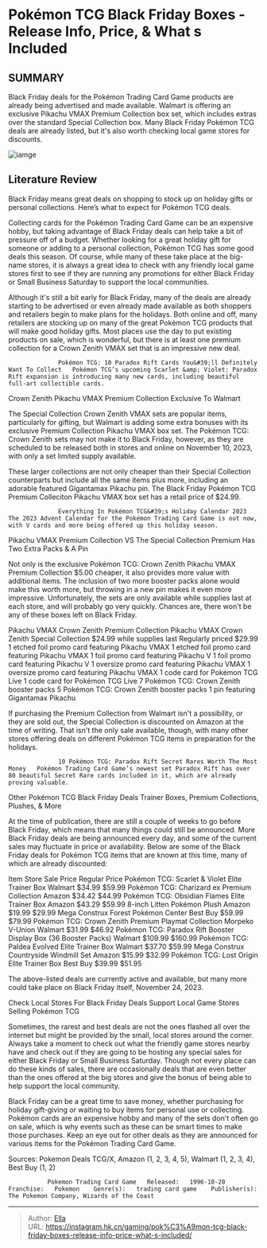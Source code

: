 # Pokémon TCG Black Friday Boxes - Release Info, Price, &amp; What s Included


## SUMMARY 



  Black Friday deals for the Pokémon Trading Card Game products are already being advertised and made available.   Walmart is offering an exclusive Pikachu VMAX Premium Collection box set, which includes extras over the standard Special Collection box.   Many Black Friday Pokémon TCG deals are already listed, but it&#39;s also worth checking local game stores for discounts.  

![iamge](https://static1.srcdn.com/wordpress/wp-content/uploads/2023/11/pok-mon-tcg-black-friday-box.jpg)

## Literature Review

​​​​​​​Black Friday means great deals on shopping to stock up on holiday gifts or personal collections. Here’s what to expect for Pokémon TCG deals.




Collecting cards for the Pokémon Trading Card Game can be an expensive hobby, but taking advantage of Black Friday deals can help take a bit of pressure off of a budget. Whether looking for a great holiday gift for someone or adding to a personal collection, Pokémon TCG has some good deals this season. Of course, while many of these take place at the big-name stores, it is always a great idea to check with any friendly local game stores first to see if they are running any promotions for either Black Friday or Small Business Saturday to support the local communities.




Although it&#39;s still a bit early for Black Friday, many of the deals are already starting to be advertised or even already made available as both shoppers and retailers begin to make plans for the holidays. Both online and off, many retailers are stocking up on many of the great Pokémon TCG products that will make good holiday gifts. Most places use the day to put existing products on sale, which is wonderful, but there is at least one premium collection for a Crown Zenith VMAX set that is an impressive new deal.

                  Pokémon TCG: 10 Paradox Rift Cards You&#39;ll Definitely Want To Collect   Pokémon TCG’s upcoming Scarlet &amp; Violet: Paradox Rift expansion is introducing many new cards, including beautiful full-art collectible cards.    


 Crown Zenith Pikachu VMAX Premium Collection 
Exclusive To Walmart
          




The Special Collection Crown Zenith VMAX sets are popular items, particularly for gifting, but Walmart is adding some extra bonuses with its exclusive Premium Collection Pikachu VMAX box set. The Pokémon TCG: Crown Zenith sets may not make it to Black Friday, however, as they are scheduled to be released both in stores and online on November 10, 2023, with only a set limited supply available.


 

These larger collections are not only cheaper than their Special Collection counterparts but include all the same items plus more, including an adorable featured Gigantamax Pikachu pin. The Black Friday Pokémon TCG Premium Colleciton Pikachu VMAX box set has a retail price of $24.99.

                  Everything In Pokémon TCG&#39;s Holiday Calendar 2023   The 2023 Advent Calendar for the Pokémon Trading Card Game is out now, with V cards and more being offered up this holiday season.    






 Pikachu VMAX Premium Collection VS The Special Collection 
Premium Has Two Extra Packs &amp; A Pin
          

Not only is the exclusive Pokémon TCG: Crown Zenith Pikachu VMAX Premium Collection $5.00 cheaper, it also provides more value with additional items. The inclusion of two more booster packs alone would make this worth more, but throwing in a new pin makes it even more impressive. Unfortunately, the sets are only available while supplies last at each store, and will probably go very quickly. Chances are, there won&#39;t be any of these boxes left on Black Friday.

 Pikachu VMAX Crown Zenith Premium Collection  Pikachu VMAX Crown Zenith Special Collection   $24.99 while supplies last  Regularly priced $29.99   1 etched foil promo card featuring Pikachu VMAX  1 etched foil promo card featuring Pikachu VMAX   1 foil promo card featuring Pikachu V  1 foil promo card featuring Pikachu V   1 oversize promo card featuring Pikachu VMAX  1 oversize promo card featuring Pikachu VMAX   1 code card for Pokémon TCG Live  1 code card for Pokémon TCG Live   7 Pokémon TCG: Crown Zenith booster packs  5 Pokémon TCG: Crown Zenith booster packs   1 pin featuring Gigantamax Pikachu     






If purchasing the Premium Collection from Walmart isn&#39;t a possibility, or they are sold out, the Special Collection is discounted on Amazon at the time of writing. That isn&#39;t the only sale available, though, with many other stores offering deals on different Pokémon TCG items in preparation for the holidays.

                  10 Pokémon TCG: Paradox Rift Secret Rares Worth The Most Money   Pokémon Trading Card Game’s newest set Paradox Rift has over 80 beautiful Secret Rare cards included in it, which are already proving valuable.    



 Other Pokémon TCG Black Friday Deals 
Trainer Boxes, Premium Collections, Plushes, &amp; More
         

At the time of publication, there are still a couple of weeks to go before Black Friday, which means that many things could still be announced. More Black Friday deals are being announced every day, and some of the current sales may fluctuate in price or availability. Below are some of the Black Friday deals for Pokémon TCG items that are known at this time, many of which are already discounted:




 Item  Store  Sale Price  Regular Price   Pokémon TCG: Scarlet &amp; Violet Elite Trainer Box  Walmart  $34.99  $59.99   Pokémon TCG: Charizard ex Premium Collection  Amazon  $34.42  $44.99   Pokémon TCG: Obsidian Flames Elite Trainer Box  Amazon  $43.29  $59.99   8-inch Litten Pokémon Plush  Amazon  $19.99  $29.99   Mega Construx Forest Pokémon Center  Best Buy  $59.99  $79.99   Pokémon TCG: Crown Zenith Premium Playmat Collection Morpeko V-Union  Walmart  $31.99  $46.92   Pokémon TCG: Paradox Rift Booster Display Box (36 Booster Packs)  Walmart  $109.99  $160.99   Pokémon TCG: Paldea Evolved Elite Trainer Box  Walmart  $37.70  $59.99   Mega Construx Countryside Windmill Set  Amazon  $15.99  $32.99   Pokémon TCG: Lost Origin Elite Trainer Box  Best Buy  $39.99  $51.95   





The above-listed deals are currently active and available, but many more could take place on Black Friday itself, November 24, 2023.









 Check Local Stores For Black Friday Deals 
Support Local Game Stores Selling Pokémon TCG
          

Sometimes, the rarest and best deals are not the ones flashed all over the internet but might be provided by the small, local stores around the corner. Always take a moment to check out what the friendly game stores nearby have and check out if they are going to be hosting any special sales for either Black Friday or Small Business Saturday. Though not every place can do these kinds of sales, there are occasionally deals that are even better than the ones offered at the big stores and give the bonus of being able to help support the local community.

Black Friday can be a great time to save money, whether purchasing for holiday gift-giving or waiting to buy items for personal use or collecting. Pokémon cards are an expensive hobby and many of the sets don&#39;t often go on sale, which is why events such as these can be smart times to make those purchases. Keep an eye out for other deals as they are announced for various items for the Pokémon Trading Card Game.




Sources: Pokemon Deals TCG/X, Amazon (1, 2, 3, 4, 5), Walmart (1, 2, 3, 4), Best Buy (1, 2)

               Pokemon Trading Card Game   Released:   1996-10-20    Franchise:   Pokemon    Genre(s):   trading card game    Publisher(s):   The Pokemon Company, Wizards of the Coast      

---

> Author: [Ella](https://instagram.hk.cn/)  
> URL: https://instagram.hk.cn/gaming/pok%C3%A9mon-tcg-black-friday-boxes-release-info-price-what-s-included/  

